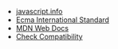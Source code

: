 * [javascript.info](https://javascript.info/)
* [Ecma International Standard](https://www.ecma-international.org/publications/standards/Ecma-262.htm)
* [MDN Web Docs](https://developer.mozilla.org/en-US/)
* [Check Compatibility](http://caniuse.com/)